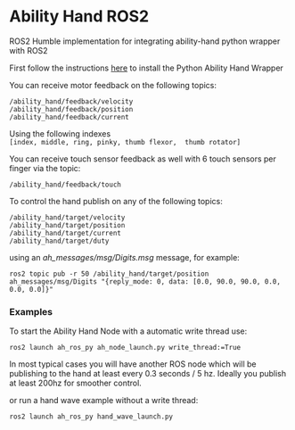 # Ability Hand ROS2

ROS2 Humble implementation for integrating ability-hand python wrapper with ROS2

First follow the instructions [here](https://github.com/psyonicinc/ability-hand-api/tree/master/python) to install the Python Ability Hand Wrapper

You can receive motor feedback on the following topics:

`/ability_hand/feedback/velocity`  
`/ability_hand/feedback/position`  
`/ability_hand/feedback/current`  

Using the following indexes  
`[index, middle, ring, pinky, thumb flexor,  thumb rotator]`

You can receive touch sensor feedback as well with 6 touch sensors per finger
via the topic:

`/ability_hand/feedback/touch`  

To control the hand publish on any of the following topics:

`/ability_hand/target/velocity`  
`/ability_hand/target/position`  
`/ability_hand/target/current`  
`/ability_hand/target/duty`

using an *ah_messages/msg/Digits.msg* message, for example:

`ros2 topic pub -r 50 /ability_hand/target/position ah_messages/msg/Digits "{reply_mode: 0, data: [0.0, 90.0, 90.0, 0.0, 0.0, 0.0]}"`

### Examples

To start the Ability Hand Node with a automatic write thread use:

`ros2 launch ah_ros_py ah_node_launch.py write_thread:=True`

In most typical cases you will have another ROS node which will be publishing to
the hand at least every 0.3 seconds / 5 hz.  Ideally you publish at least 200hz
for smoother control.

or run a hand wave example without a write thread:

`ros2 launch ah_ros_py hand_wave_launch.py`

